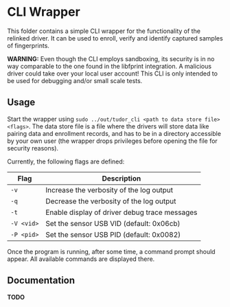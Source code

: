 # CLI Wrapper
This folder contains a simple CLI wrapper for the functionality of the relinked
driver. It can be used to enroll, verify and identify captured samples of fingerprints.

**WARNING:** Even though the CLI employs sandboxing, its security is in no way
comparable to the one found in the libfprint integration. A malicious driver
could take over your local user account! This CLI is only intended to be used
for debugging and/or small scale tests.

## Usage
Start the wrapper using `sudo ../out/tudor_cli <path to data store file> <flags>`. The
data store file is a file where the drivers will store data like pairing data
and enrollment records, and has to be in a directory accessible by your own user
(the wrapper drops privileges before opening the file for security reasons).

Currently, the following flags are defined:

Flag | Description
----- | ---------------------------
`-v` | Increase the verbosity of the log output
`-q` | Decrease the verbosity of the log output
`-t` | Enable display of driver debug trace messages
`-V <vid>` | Set the sensor USB VID (default: 0x06cb)
`-P <pid>` | Set the sensor USB PID (default: 0x0082)

Once the program is running, after some time, a command prompt should appear.
All available commands are displayed there.

## Documentation
**TODO**
